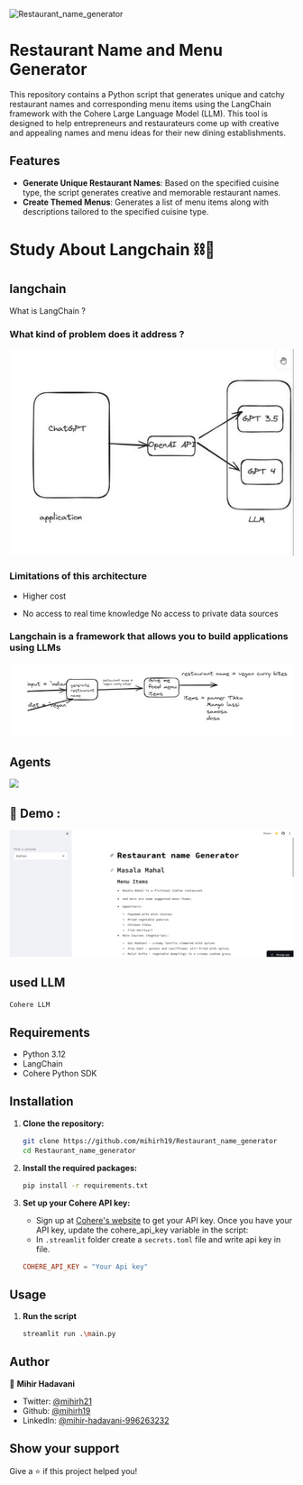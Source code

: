 
![Restaurant_name_generator](https://socialify.git.ci/mihirh19/Restaurant_name_generator/image?description=1&font=Source%20Code%20Pro&forks=1&issues=1&logo=https%3A%2F%2Fmiro.medium.com%2Fv2%2F1*2NrgJTZkYKSN1AzFDmCLeA.png&name=1&owner=1&pattern=Brick%20Wall&pulls=1&stargazers=1&theme=Light)

# Restaurant Name and Menu Generator

This repository contains a Python script that generates unique and catchy restaurant names and corresponding menu items using the LangChain framework with the Cohere Large Language Model (LLM). This tool is designed to help entrepreneurs and restaurateurs come up with creative and appealing names and menu ideas for their new dining establishments.

## Features

- **Generate Unique Restaurant Names**: Based on the specified cuisine type, the script generates creative and memorable restaurant names.
- **Create Themed Menus**: Generates a list of menu items along with descriptions tailored to the specified cuisine type.

# Study About Langchain ⛓️🔗

## langchain

What is LangChain ?

### What kind of problem does it address ?

![](images/Aspose.Words.7aa6bd9c-a9cd-489f-8e12-4d79bc952d5c.002.jpeg)

### Limitations of this architecture

- Higher cost

- No access to real time knowledge No access to private data sources

### Langchain is a framework that allows you to build applications using LLMs

![](images/Aspose.Words.7aa6bd9c-a9cd-489f-8e12-4d79bc952d5c.003.jpeg)

## Agents

![](images/Aspose.Words.7aa6bd9c-a9cd-489f-8e12-4d79bc952d5c.005.png)

## 🚀 Demo :

![Alt text](images/demo.png)

## used LLM

`Cohere LLM`

## Requirements

- Python 3.12
- LangChain
- Cohere Python SDK

## Installation

1. **Clone the repository:**

   ```bash
   git clone https://github.com/mihirh19/Restaurant_name_generator
   cd Restaurant_name_generator
   ```

2. **Install the required packages:**
   ```bash
   pip install -r requirements.txt
   ```
3. **Set up your Cohere API key:**
   - Sign up at [Cohere's website](https://cohere.com/) to get your API key. Once you have your API key, update the cohere_api_key variable in the script:
   - In ``.streamlit`` folder create a `secrets.toml` file and write api key in file.
   ```toml
   COHERE_API_KEY = "Your Api key"
   ```

## Usage

1. **Run the script**
   ```bash
   streamlit run .\main.py
   ```

## Author

👤 **Mihir Hadavani**

- Twitter: [@mihirh21](https://twitter.com/mihirh21)
- Github: [@mihirh19](https://github.com/mihirh19)
- LinkedIn: [@mihir-hadavani-996263232](https://linkedin.com/in/mihir-hadavani-996263232)

## Show your support

Give a ⭐️ if this project helped you!
